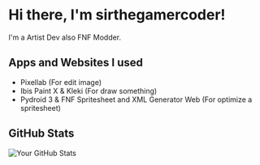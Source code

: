 # Hi there, I'm sirthegamercoder!

I'm a Artist Dev also FNF Modder.

## Apps and Websites I used

- Pixellab (For edit image)
- Ibis Paint X & Kleki (For draw something)
- Pydroid 3 & FNF Spritesheet and XML Generator Web (For optimize a spritesheet)

## GitHub Stats

![Your GitHub Stats](https://github-readme-stats.vercel.app/api?username=sirthegamercoder&show_icons=true&theme=radical)
